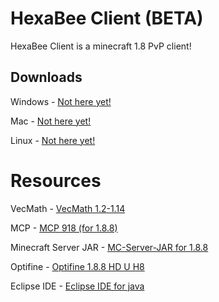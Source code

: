 # HexaBee Client (BETA)

HexaBee Client is a minecraft 1.8 PvP client!

## Downloads

Windows - [Not here yet!](#)

Mac - [Not here yet!](#)

Linux - [Not here yet!](#)

# Resources

VecMath - [VecMath 1.2-1.14](http://www.java2s.com/Code/Jar/v/Downloadvecmath12114jar.htm)

MCP - [MCP 918 (for 1.8.8)](http://www.modcoderpack.com/)

Minecraft Server JAR - [MC-Server-JAR for 1.8.8](http://www.mc-download.com/downloadfile.php?filename=minecraft_server.1.8.8.jar&directory=Minecraft%20Versions%20Official/Minecraft%20Server)

Optifine - [Optifine 1.8.8 HD U H8](https://optifinesource.co.uk/downloads/1-8.html)

Eclipse IDE - [Eclipse IDE for java](https://www.eclipse.org/downloads/)
